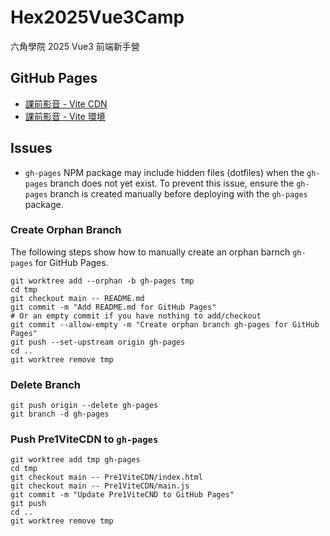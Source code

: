 # Hex2025Vue3Camp
六角學院 2025 Vue3 前端新手營

## GitHub Pages

- [課前影音 - Vite CDN](./Pre1ViteCDN/)
- [課前影音 - Vite 環境](./Pre1ViteEnv/)

## Issues

- `gh-pages` NPM package may include hidden files (dotfiles) when the `gh-pages` branch does not yet exist.
    To prevent this issue, ensure the `gh-pages` branch is created manually before deploying with the `gh-pages` package.

### Create Orphan Branch

The following steps show how to manually create an orphan barnch `gh-pages` for GitHub Pages.

```shell
git worktree add --orphan -b gh-pages tmp
cd tmp
git checkout main -- README.md
git commit -m "Add README.md for GitHub Pages"
# Or an empty commit if you have nothing to add/checkout
git commit --allow-empty -m "Create orphan branch gh-pages for GitHub Pages"
git push --set-upstream origin gh-pages
cd ..
git worktree remove tmp
```

### Delete Branch

```shell
git push origin --delete gh-pages
git branch -d gh-pages
```

### Push Pre1ViteCDN to `gh-pages`

```shell
git worktree add tmp gh-pages
cd tmp
git checkout main -- Pre1ViteCDN/index.html
git checkout main -- Pre1ViteCDN/main.js
git commit -m "Update Pre1ViteCND to GitHub Pages"
git push
cd ..
git worktree remove tmp
```
